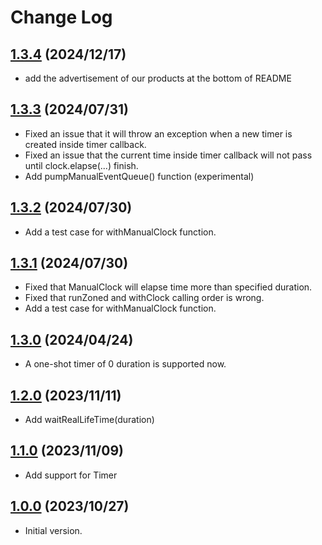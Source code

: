 # Change Log

## [1.3.4](https://github.com/sousyokunotomonokai/manual_clock/tree/v1.3.4) (2024/12/17)

- add the advertisement of our products at the bottom of README

## [1.3.3](https://github.com/sousyokunotomonokai/manual_clock/tree/v1.3.3) (2024/07/31)

- Fixed an issue that it will throw an exception when a new timer is created inside timer callback.
- Fixed an issue that the current time inside timer callback will not pass until clock.elapse(...) finish.
- Add pumpManualEventQueue() function (experimental)

## [1.3.2](https://github.com/sousyokunotomonokai/manual_clock/tree/v1.3.2) (2024/07/30)

- Add a test case for withManualClock function.

## [1.3.1](https://github.com/sousyokunotomonokai/manual_clock/tree/v1.3.1) (2024/07/30)

- Fixed that ManualClock will elapse time more than specified duration.
- Fixed that runZoned and withClock calling order is wrong.
- Add a test case for withManualClock function.

## [1.3.0](https://github.com/sousyokunotomonokai/manual_clock/tree/v1.3.0) (2024/04/24)

- A one-shot timer of 0 duration is supported now.

## [1.2.0](https://github.com/sousyokunotomonokai/manual_clock/tree/v1.2.0) (2023/11/11)

- Add waitRealLifeTime(duration)

## [1.1.0](https://github.com/sousyokunotomonokai/manual_clock/tree/v1.1.0) (2023/11/09)

- Add support for Timer

## [1.0.0](https://github.com/sousyokunotomonokai/manual_clock/tree/v1.0.0) (2023/10/27)

- Initial version.
